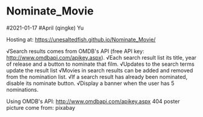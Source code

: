 # Nominate_Movie
#2021-01-17
#April (qingke) Yu

Hosting at: https://unesaltedfish.github.io/Nominate_Movie/


√Search results comes from OMDB's API (free API key: http://www.omdbapi.com/apikey.aspx).
√Each search result list its title, year of release and a button to nominate that film.
√Updates to the search terms update the result list
√Movies in search results can be added and removed from the nomination list.
√If a search result has already been nominated, disable its nominate button.
√Display a banner when the user has 5 nominations.


Using OMDB's API: http://www.omdbapi.com/apikey.aspx
404 poster picture come from: pixabay
